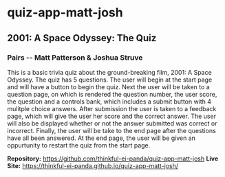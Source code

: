 # quiz-app-matt-josh

## 2001: A Space Odyssey: The Quiz

### Pairs -- Matt Patterson & Joshua Struve

This is a basic trivia quiz about the ground-breaking film, 2001: A Space Odyssey. The quiz has 5 questions. The user will begin at the start page and will have a button to begin the quiz. Next the user will be taken to a question page, on which is rendered the question number, the user score, the question and a controls bank, which includes a submit button with 4 mulitple choice answers. After submission the user is taken to a feedback page, which will give the user her score and the correct answer. The user will also be displayed whether or not the answer submitted was correct or incorrect. Finally, the user will be take to the end page after the questions have all been answered. At the end page, the user will be given an oppurtunity to restart the quiz from the start page.

**Repository:** <https://github.com/thinkful-ei-panda/quiz-app-matt-josh>
**Live Site:** <https://thinkful-ei-panda.github.io/quiz-app-matt-josh/>
